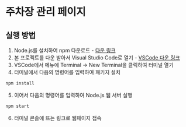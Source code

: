 # 주차장 관리 페이지
## 실행 방법
1. Node.js를 설치하여 npm 다운로드 - [다운 링크](https://nodejs.org)
2. 본 프로젝트를 다운 받아서 Visual Studio Code로 열기 - [VSCode 다운 링크](https://code.visualstudio.com/)
3. VSCode에서 메뉴에 Terminal -> New Terminal을 클릭하여 터미널 열기
4. 터미널에서 다음의 명령어를 입력하여 패키지 설치
```bash
npm install
```
5. 이어서 다음의 명령어를 입력하여 Node.js 웹 서버 실행
```bash
npm start
```
6. 터미널 콘솔에 뜨는 링크로 웹페이지 접속
